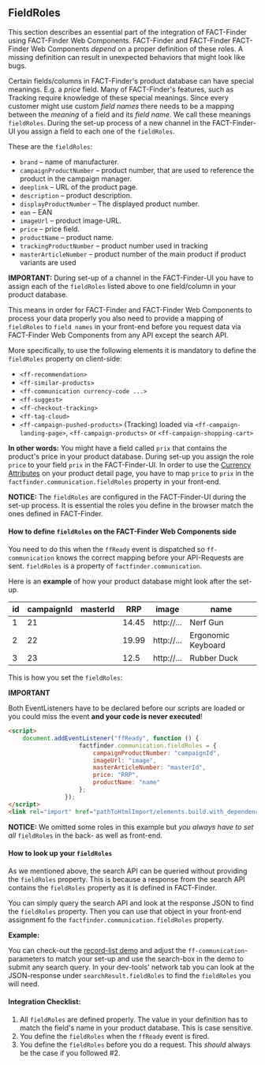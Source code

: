 ## FieldRoles

This section describes an essential part of the integration
of FACT-Finder using FACT-Finder Web Components. FACT-Finder and FACT-Finder
FACT-Finder Web Components _depend_ on a proper definition of these roles. A missing
 definition can result in unexpected behaviors that might look like bugs.

Certain fields/columns in FACT-Finder's product database can have special
meanings. E.g. a _price_ field. Many of FACT-Finder's features, such as
Tracking require knowledge of these special meanings. Since every customer
might use custom _field names_ there needs to be a mapping between the
_meaning_ of a field and its _field name_.
We call these meanings `fieldRoles`. During the set-up process of a new
channel in the FACT-Finder-UI you assign a field to each one of the
`fieldRoles`.

These are the `fieldRoles`:

- `brand` – name of manufacturer.
- `campaignProductNumber` – product number, that are used to reference the
product in the campaign manager.
- `deeplink` – URL of the product page.
- `description` – product description.
- `displayProductNumber` – The displayed product number.
- `ean` – EAN
- `imageUrl` – product image-URL.
- `price` – price field.
- `productName` – product name.
- `trackingProductNumber` – product number used in tracking
- `masterArticleNumber` – product number of the main product if product
variants are used

**IMPORTANT:** During set-up of a channel in the FACT-Finder-UI you have
to assign each of the `fieldRoles` listed above to one field/column in
your product database.

This means in order for FACT-Finder and FACT-Finder Web Components to process your
data properly you also need to provide a mapping of `fieldRoles` to
`field names` in your front-end before you request data via FACT-Finder Web Components
from any API except the search API.

More specifically, to use the following elements it is mandatory to define
the `fieldRoles` property on client-side:

- `<ff-recommendation>`
- `<ff-similar-products>`
- `<ff-communication currency-code ...>`
- `<ff-suggest>`
- `<ff-checkout-tracking>`
- `<ff-tag-cloud>`
- `<ff-campaign-pushed-products>` (Tracking) loaded via
`<ff-campaign-landing-page>`, `<ff-campaign-products>` or `<ff-campaign-shopping-cart>`

**In other words:** You might have a field called `prix` that contains the
product's price in your product database. During set-up you assign the
role `price` to your field `prix` in the FACT-Finder-UI. In order to use the [Currency Attributes](/documentation/3.0/currency-guide) on your product detail page, you have to map `price` to
`prix` in the `factfinder.communication.fieldRoles` property in your
front-end.

**NOTICE:** The `fieldRoles` are configured in the FACT-Finder-UI during
the set-up process. It is essential the roles you define in the browser
match the ones defined in FACT-Finder.

#### How to define `fieldRoles` on the FACT-Finder Web Components side

You need to do this when the `ffReady` event is dispatched so
`ff-communication` knows the correct mapping before your API-Requests are
sent. `fieldRoles` is a property of `factfinder.communication`.

Here is an **example** of how your product database might look after
the set-up.


| id | campaignId | masterId | RRP   | image      | name               |
|----|------------|----------|-------|------------|--------------------|
| 1  | 21         |          | 14.45 | http://... | Nerf Gun           |
| 2  | 22         |          | 19.99 | http://... | Ergonomic Keyboard |
| 3  | 23         |          | 12.5  | http://... | Rubber Duck        |

This is how you set the `fieldRoles`:

**IMPORTANT**

Both EventListeners have to be declared before our scripts are loaded or you could miss the event **and your code is never executed**!

```html
<script>
    document.addEventListener("ffReady", function () {
                    factfinder.communication.fieldRoles = {
                        campaignProductNumber: "campaignId",
                        imageUrl: "image",
                        masterArticleNumber: "masterId",
                        price: "RRP",
                        productName: "name"
                    };
                });
</script>
<link rel="import" href="pathToHtmlImport/elements.build.with_dependencies.html">
```

**NOTICE:** We omitted some roles in this example but
_you always have to set all_ `fieldRoles` in the back- as well as
front-end.


#### How to look up your `fieldRoles`

As we mentioned above, the search API can be queried without providing
the `fieldRoles` property. This is because a response from the search API
contains the `fieldRoles` property as it is defined in FACT-Finder.

You can simply query the search API and look at the response JSON to find
the `fieldRoles` property. Then you can use that object in your front-end
assignment fo the `factfinder.communication.fieldRoles` property.

**Example:**

You can check-out the
[record-list demo](https://github.com/FACT-Finder-Web-Components/demos/blob/master/ff-record-list/index.html)
and adjust the `ff-communication`-parameters to match your set-up and
use the search-box in the demo to submit any search query. In your
dev-tools' network tab you can look at the JSON-response under
`searchResult.fieldRoles` to find the `fieldRoles` you will need.


#### Integration Checklist:
1. All `fieldRoles` are defined properly. The value in your definition has
to match the field's name in your product database. This is case sensitive.
2. You define the `fieldRoles` when the `ffReady` event is fired.
3. You define the `fieldRoles` before you do a request. This _should_
always be the case if you followed #2.

